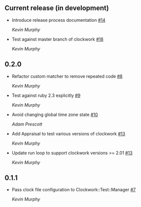 ## Current release (in development)

* Introduce release process documentation [#14](https://github.com/kevin-j-m/clockwork-test/pull/14)

  *Kevin Murphy*

* Test against master branch of clockwork [#18](https://github.com/kevin-j-m/clockwork-test/pull/18)

  *Kevin Murphy*

## 0.2.0

* Refactor custom matcher to remove repeated code [#8](https://github.com/kevin-j-m/clockwork-test/pull/8)

  *Kevin Murphy*

* Test against ruby 2.3 explicitly [#9](https://github.com/kevin-j-m/clockwork-test/pull/9)

  *Kevin Murphy*

* Avoid changing global time zone state [#10](https://github.com/kevin-j-m/clockwork-test/pull/10)

  *Adam Prescott*

* Add Appraisal to test various versions of clockwork [#13](https://github.com/kevin-j-m/clockwork-test/pull/13)

  *Kevin Murphy*

* Update run loop to support clockwork versions >= 2.01 [#13](https://github.com/kevin-j-m/clockwork-test/pull/13)

  *Kevin Murphy*

## 0.1.1

* Pass clock file configuration to Clockwork::Test::Manager [#7](https://github.com/kevin-j-m/clockwork-test/pull/7)

  *Kevin Murphy*
